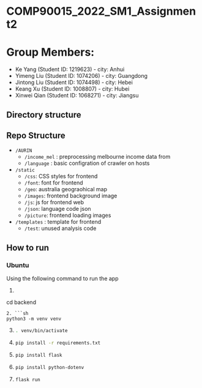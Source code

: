 # COMP90015_2022_SM1_Assignment2

# Group Members:  
- Ke Yang (Student ID: 1219623) - city: Anhui
- Yimeng Liu (Student ID: 1074206) - city: Guangdong
- Jintong Liu (Student ID: 1074498) - city: Hebei
- Keang Xu (Student ID: 1008807) - city: Hubei
- Xinwei Qian (Student ID: 1068271) - city: Jiangsu

## Directory structure
## Repo Structure 
- `/AURIN`
  - `/income_mel` : preprocessing melbourne income data from 
  - `/language` : basic configration of crawler on hosts 
- `/static`
  - `/css`: CSS styles for frontend
  - `/font`:  font for frontend
  - `/geo`: australia geograohical map
  - `/images`: frontend background image 
  - `/js`: js for frontend web
  - `/json`: language code json
  - `/picture`: frontend loading images
- `/templates` : template for frontend
  - `/test`: unused analysis code


## How to run
### Ubuntu
Using the following command to run the app
1.  ```sh
   cd backend
   ```
2. ```sh
   python3 -m venv venv
   ```
3. ```sh
   . venv/bin/activate
   ```
4. ```sh
   pip install -r requirements.txt
   ```
5. ```sh
   pip install flask
   ```
6. ```sh
   pip install python-dotenv
   ```
7. ```sh
   flask run
   ```

